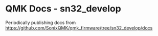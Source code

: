 # QMK Docs - sn32_develop

Periodically publishing docs from https://github.com/SonixQMK/qmk_firmware/tree/sn32_develop/docs
